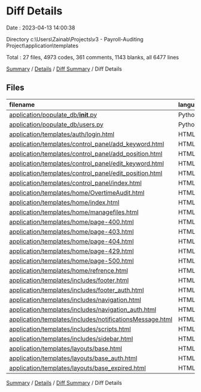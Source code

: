 # Diff Details

Date : 2023-04-13 14:00:38

Directory c:\\Users\\Zainab\\Projects\\v3 - Payroll-Auditing Project\\application\\templates

Total : 27 files,  4973 codes, 361 comments, 1143 blanks, all 6477 lines

[Summary](results.md) / [Details](details.md) / [Diff Summary](diff.md) / Diff Details

## Files
| filename | language | code | comment | blank | total |
| :--- | :--- | ---: | ---: | ---: | ---: |
| [application/populate_db/__init__.py](/application/populate_db/__init__.py) | Python | 0 | -15 | -1 | -16 |
| [application/populate_db/users.py](/application/populate_db/users.py) | Python | -7 | -8 | -3 | -18 |
| [application/templates/auth/login.html](/application/templates/auth/login.html) | HTML | 50 | 0 | 15 | 65 |
| [application/templates/control_panel/add_keyword.html](/application/templates/control_panel/add_keyword.html) | HTML | 63 | 3 | 31 | 97 |
| [application/templates/control_panel/add_position.html](/application/templates/control_panel/add_position.html) | HTML | 38 | 3 | 24 | 65 |
| [application/templates/control_panel/edit_keyword.html](/application/templates/control_panel/edit_keyword.html) | HTML | 49 | 4 | 27 | 80 |
| [application/templates/control_panel/edit_position.html](/application/templates/control_panel/edit_position.html) | HTML | 41 | 4 | 25 | 70 |
| [application/templates/control_panel/index.html](/application/templates/control_panel/index.html) | HTML | 190 | 12 | 47 | 249 |
| [application/templates/home/OvertimeAudit.html](/application/templates/home/OvertimeAudit.html) | HTML | 74 | 15 | 12 | 101 |
| [application/templates/home/index.html](/application/templates/home/index.html) | HTML | 2,710 | 168 | 572 | 3,450 |
| [application/templates/home/managefiles.html](/application/templates/home/managefiles.html) | HTML | 309 | 20 | 48 | 377 |
| [application/templates/home/page-400.html](/application/templates/home/page-400.html) | HTML | 15 | 0 | 3 | 18 |
| [application/templates/home/page-403.html](/application/templates/home/page-403.html) | HTML | 16 | 1 | 3 | 20 |
| [application/templates/home/page-404.html](/application/templates/home/page-404.html) | HTML | 15 | 0 | 3 | 18 |
| [application/templates/home/page-429.html](/application/templates/home/page-429.html) | HTML | 16 | 1 | 3 | 20 |
| [application/templates/home/page-500.html](/application/templates/home/page-500.html) | HTML | 15 | 0 | 3 | 18 |
| [application/templates/home/refrence.html](/application/templates/home/refrence.html) | HTML | 783 | 76 | 225 | 1,084 |
| [application/templates/includes/footer.html](/application/templates/includes/footer.html) | HTML | 9 | 2 | 1 | 12 |
| [application/templates/includes/footer_auth.html](/application/templates/includes/footer_auth.html) | HTML | 9 | 0 | 0 | 9 |
| [application/templates/includes/navigation.html](/application/templates/includes/navigation.html) | HTML | 118 | 8 | 13 | 139 |
| [application/templates/includes/navigation_auth.html](/application/templates/includes/navigation_auth.html) | HTML | 13 | 2 | 0 | 15 |
| [application/templates/includes/notificationsMessage.html](/application/templates/includes/notificationsMessage.html) | HTML | 88 | 10 | 16 | 114 |
| [application/templates/includes/scripts.html](/application/templates/includes/scripts.html) | HTML | 75 | 4 | 11 | 90 |
| [application/templates/includes/sidebar.html](/application/templates/includes/sidebar.html) | HTML | 99 | 34 | 17 | 150 |
| [application/templates/layouts/base.html](/application/templates/layouts/base.html) | HTML | 46 | 8 | 16 | 70 |
| [application/templates/layouts/base_auth.html](/application/templates/layouts/base_auth.html) | HTML | 32 | 7 | 10 | 49 |
| [application/templates/layouts/base_expired.html](/application/templates/layouts/base_expired.html) | HTML | 107 | 2 | 22 | 131 |

[Summary](results.md) / [Details](details.md) / [Diff Summary](diff.md) / Diff Details